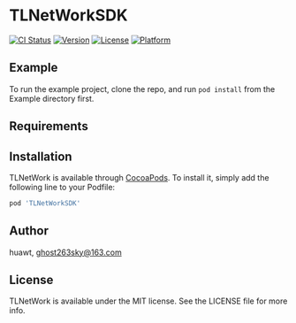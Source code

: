 # TLNetWorkSDK

[![CI Status](https://img.shields.io/travis/huawt/TLNetWorkSDK.svg?style=flat)](https://travis-ci.org/huawt/TLNetWorkSDK)
[![Version](https://img.shields.io/cocoapods/v/TLNetWorkSDK.svg?style=flat)](https://cocoapods.org/pods/TLNetWorkSDK)
[![License](https://img.shields.io/cocoapods/l/TLNetWorkSDK.svg?style=flat)](https://cocoapods.org/pods/TLNetWorkSDK)
[![Platform](https://img.shields.io/cocoapods/p/TLNetWorkSDK.svg?style=flat)](https://cocoapods.org/pods/TLNetWorkSDK)

## Example

To run the example project, clone the repo, and run `pod install` from the Example directory first.

## Requirements

## Installation

TLNetWork is available through [CocoaPods](https://cocoapods.org). To install
it, simply add the following line to your Podfile:

```ruby
pod 'TLNetWorkSDK'
```

## Author

huawt, ghost263sky@163.com

## License

TLNetWork is available under the MIT license. See the LICENSE file for more info.
